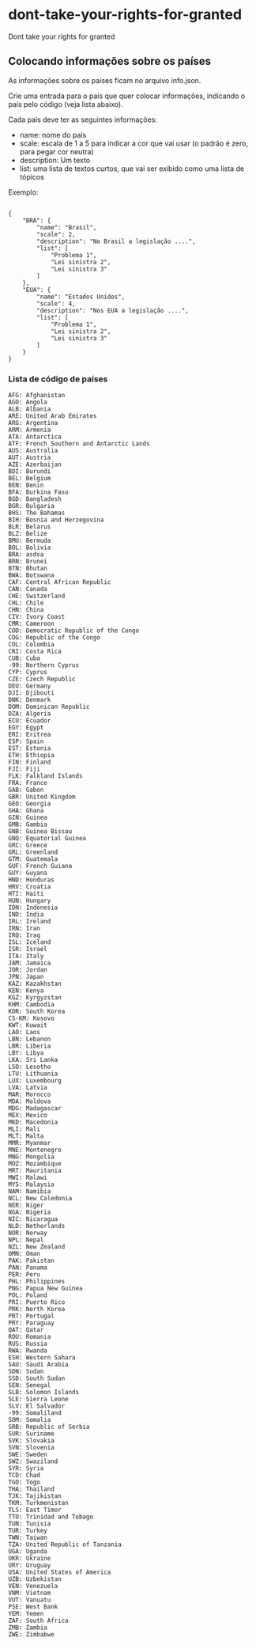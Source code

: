 # dont-take-your-rights-for-granted
Dont take your rights for granted 


## Colocando informações sobre os países

As informações sobre os países ficam no arquivo info.json.

Crie uma entrada para o país que quer colocar informações, indicando o país pelo código (veja lista abaixo).

Cada país deve ter as seguintes informações:

* name: nome do país
* scale: escala de 1 a 5 para indicar a cor que vai usar (o padrão é zero, para pegar cor neutra)
* description: Um texto
* list: uma lista de textos curtos, que vai ser exibido como uma lista de tópicos

Exemplo:

```

{   
    "BRA": {
        "name": "Brasil",
        "scale": 2,
        "description": "No Brasil a legislação ....",
        "list": [
            "Problema 1",
            "Lei sinistra 2",
            "Lei sinistra 3"
        ]
    },
    "EUA": {
        "name": "Estados Unidos",
        "scale": 4,
        "description": "Nos EUA a legislação ....",
        "list": [
            "Problema 1",
            "Lei sinistra 2",
            "Lei sinistra 3"
        ]
    }
}

```

### Lista de código de países

```
AFG: Afghanistan
AGO: Angola
ALB: Albania
ARE: United Arab Emirates
ARG: Argentina
ARM: Armenia
ATA: Antarctica
ATF: French Southern and Antarctic Lands
AUS: Australia
AUT: Austria
AZE: Azerbaijan
BDI: Burundi
BEL: Belgium
BEN: Benin
BFA: Burkina Faso
BGD: Bangladesh
BGR: Bulgaria
BHS: The Bahamas
BIH: Bosnia and Herzegovina
BLR: Belarus
BLZ: Belize
BMU: Bermuda
BOL: Bolivia
BRA: asdsa
BRN: Brunei
BTN: Bhutan
BWA: Botswana
CAF: Central African Republic
CAN: Canada
CHE: Switzerland
CHL: Chile
CHN: China
CIV: Ivory Coast
CMR: Cameroon
COD: Democratic Republic of the Congo
COG: Republic of the Congo
COL: Colombia
CRI: Costa Rica
CUB: Cuba
-99: Northern Cyprus
CYP: Cyprus
CZE: Czech Republic
DEU: Germany
DJI: Djibouti
DNK: Denmark
DOM: Dominican Republic
DZA: Algeria
ECU: Ecuador
EGY: Egypt
ERI: Eritrea
ESP: Spain
EST: Estonia
ETH: Ethiopia
FIN: Finland
FJI: Fiji
FLK: Falkland Islands
FRA: France
GAB: Gabon
GBR: United Kingdom
GEO: Georgia
GHA: Ghana
GIN: Guinea
GMB: Gambia
GNB: Guinea Bissau
GNQ: Equatorial Guinea
GRC: Greece
GRL: Greenland
GTM: Guatemala
GUF: French Guiana
GUY: Guyana
HND: Honduras
HRV: Croatia
HTI: Haiti
HUN: Hungary
IDN: Indonesia
IND: India
IRL: Ireland
IRN: Iran
IRQ: Iraq
ISL: Iceland
ISR: Israel
ITA: Italy
JAM: Jamaica
JOR: Jordan
JPN: Japan
KAZ: Kazakhstan
KEN: Kenya
KGZ: Kyrgyzstan
KHM: Cambodia
KOR: South Korea
CS-KM: Kosovo
KWT: Kuwait
LAO: Laos
LBN: Lebanon
LBR: Liberia
LBY: Libya
LKA: Sri Lanka
LSO: Lesotho
LTU: Lithuania
LUX: Luxembourg
LVA: Latvia
MAR: Morocco
MDA: Moldova
MDG: Madagascar
MEX: Mexico
MKD: Macedonia
MLI: Mali
MLT: Malta
MMR: Myanmar
MNE: Montenegro
MNG: Mongolia
MOZ: Mozambique
MRT: Mauritania
MWI: Malawi
MYS: Malaysia
NAM: Namibia
NCL: New Caledonia
NER: Niger
NGA: Nigeria
NIC: Nicaragua
NLD: Netherlands
NOR: Norway
NPL: Nepal
NZL: New Zealand
OMN: Oman
PAK: Pakistan
PAN: Panama
PER: Peru
PHL: Philippines
PNG: Papua New Guinea
POL: Poland
PRI: Puerto Rico
PRK: North Korea
PRT: Portugal
PRY: Paraguay
QAT: Qatar
ROU: Romania
RUS: Russia
RWA: Rwanda
ESH: Western Sahara
SAU: Saudi Arabia
SDN: Sudan
SSD: South Sudan
SEN: Senegal
SLB: Solomon Islands
SLE: Sierra Leone
SLV: El Salvador
-99: Somaliland
SOM: Somalia
SRB: Republic of Serbia
SUR: Suriname
SVK: Slovakia
SVN: Slovenia
SWE: Sweden
SWZ: Swaziland
SYR: Syria
TCD: Chad
TGO: Togo
THA: Thailand
TJK: Tajikistan
TKM: Turkmenistan
TLS: East Timor
TTO: Trinidad and Tobago
TUN: Tunisia
TUR: Turkey
TWN: Taiwan
TZA: United Republic of Tanzania
UGA: Uganda
UKR: Ukraine
URY: Uruguay
USA: United States of America
UZB: Uzbekistan
VEN: Venezuela
VNM: Vietnam
VUT: Vanuatu
PSE: West Bank
YEM: Yemen
ZAF: South Africa
ZMB: Zambia
ZWE: Zimbabwe
```
